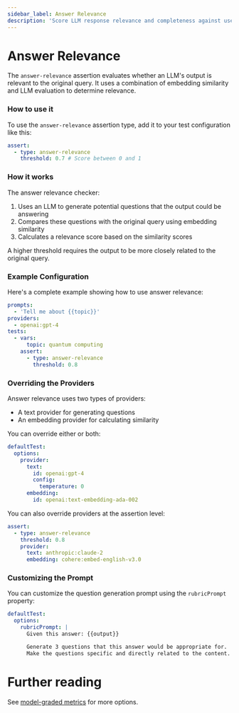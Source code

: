 ```yaml
---
sidebar_label: Answer Relevance
description: 'Score LLM response relevance and completeness against user queries using sophisticated AI-powered evaluation metrics'
---
```


# Answer Relevance

The `answer-relevance` assertion evaluates whether an LLM's output is relevant to the original query. It uses a combination of embedding similarity and LLM evaluation to determine relevance.

### How to use it

To use the `answer-relevance` assertion type, add it to your test configuration like this:

```yaml
assert:
  - type: answer-relevance
    threshold: 0.7 # Score between 0 and 1
```

### How it works

The answer relevance checker:

1. Uses an LLM to generate potential questions that the output could be answering
2. Compares these questions with the original query using embedding similarity
3. Calculates a relevance score based on the similarity scores

A higher threshold requires the output to be more closely related to the original query.

### Example Configuration

Here's a complete example showing how to use answer relevance:

```yaml
prompts:
  - 'Tell me about {{topic}}'
providers:
  - openai:gpt-4
tests:
  - vars:
      topic: quantum computing
    assert:
      - type: answer-relevance
        threshold: 0.8
```

### Overriding the Providers

Answer relevance uses two types of providers:

- A text provider for generating questions
- An embedding provider for calculating similarity

You can override either or both:

```yaml
defaultTest:
  options:
    provider:
      text:
        id: openai:gpt-4
        config:
          temperature: 0
      embedding:
        id: openai:text-embedding-ada-002
```

You can also override providers at the assertion level:

```yaml
assert:
  - type: answer-relevance
    threshold: 0.8
    provider:
      text: anthropic:claude-2
      embedding: cohere:embed-english-v3.0
```

### Customizing the Prompt

You can customize the question generation prompt using the `rubricPrompt` property:

```yaml
defaultTest:
  options:
    rubricPrompt: |
      Given this answer: {{output}}

      Generate 3 questions that this answer would be appropriate for.
      Make the questions specific and directly related to the content.
```

# Further reading

See [model-graded metrics](/docs/configuration/expected-outputs/model-graded) for more options.

